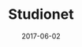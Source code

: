 ---
layout: post
title:  Studionet
summary: Studionet is a graph based social network that provides a collaborative workspace, allowing students to create and link ideas. It also incorporates gamificiation to enhance user engagement.
role: Technology Lead
project-url: https://studionet.nus.edu.sg
image: mobius_screenshot.jpg
date:   2017-06-02
categories: post
type: project
tags: 
- product-management
- fullstack-development 
- education
---